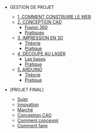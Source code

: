 <!-- 侧边栏 docs/_sidebar.md -->
- GESTION DE PROJET
  - [1. COMMENT CONSTRUIRE LE WEB](/PM/Howtobuild/githubpage.md)
  - [2. CONCEPTION CAD]()
    - [Fusion 360](/docs/FRENCH/PM/CAD/installcad.md)
    - [Pratiques](FRENCH/PM/CAD/practicecad.md)
  - [3. IMPRESSION EN 3D]()
    - [Théorie](FRENCH/PM/3dprinting/theory.md)
    - [Pratique](PM/3dprinting/practice.md)
  - [4. DÉCOUPE AU LASER]()
    - [Les bases](https://www.nexmaker.com/doc/6laser_cutter/basic.html)
    - [Pratique](https://www.nexmaker.com/doc/6laser_cutter/Design_guide.html)
  - [5. ARDUINO]()
    - [Théorie](https://www.nexmaker.com/doc/5arduino/arduino_basic.html)
    - [Pratique](PM/Arduino/practice.md)


- [PROJET FINAL]
  - [Sujet](FINALPROJECT/sujet.md)
  - [Innovation]()
  - [Marché]()
  - [Conception CAO]()
   - [Comment concevoir]()
   - [Comment faire]()